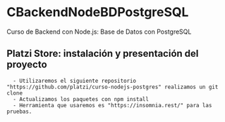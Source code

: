 # CBackendNodeBDPostgreSQL
Curso de Backend con Node.js: Base de Datos con PostgreSQL

  ## Platzi Store: instalación y presentación del proyecto
      - Utilizaremos el siguiente repositorio "https://github.com/platzi/curso-nodejs-postgres" realizamos un git clone
      - Actualizamos los paquetes con npm install
      - Herramienta que usaremos es "https://insomnia.rest/" para las pruebas.
  
